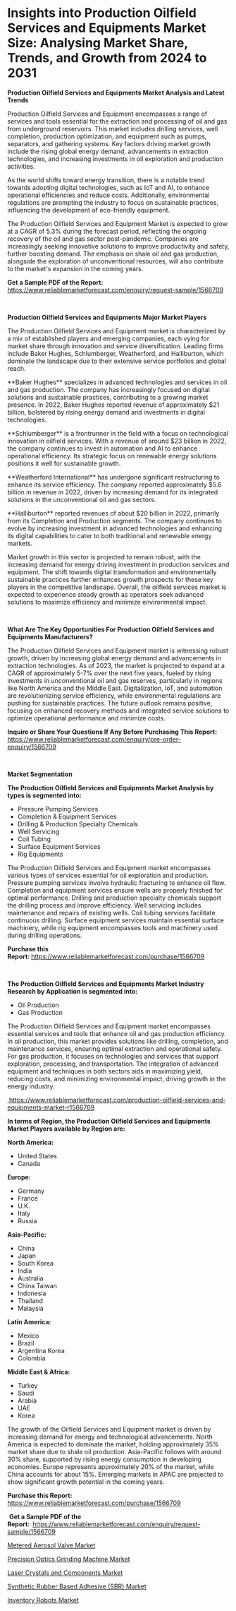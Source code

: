 <p><h1>Insights into Production Oilfield Services and Equipments Market Size: Analysing Market Share, Trends, and Growth from 2024 to 2031</h1></p><p><strong>Production Oilfield Services and Equipments Market Analysis and Latest Trends</strong></p>
<p><p>Production Oilfield Services and Equipment encompasses a range of services and tools essential for the extraction and processing of oil and gas from underground reservoirs. This market includes drilling services, well completion, production optimization, and equipment such as pumps, separators, and gathering systems. Key factors driving market growth include the rising global energy demand, advancements in extraction technologies, and increasing investments in oil exploration and production activities.</p><p>As the world shifts toward energy transition, there is a notable trend towards adopting digital technologies, such as IoT and AI, to enhance operational efficiencies and reduce costs. Additionally, environmental regulations are prompting the industry to focus on sustainable practices, influencing the development of eco-friendly equipment.</p><p>The Production Oilfield Services and Equipment Market is expected to grow at a CAGR of 5.3% during the forecast period, reflecting the ongoing recovery of the oil and gas sector post-pandemic. Companies are increasingly seeking innovative solutions to improve productivity and safety, further boosting demand. The emphasis on shale oil and gas production, alongside the exploration of unconventional resources, will also contribute to the market's expansion in the coming years.</p></p>
<p><strong>Get a Sample PDF of the Report:&nbsp;</strong> <a href="https://www.reliablemarketforecast.com/enquiry/request-sample/1566709?utm_campaign=1435&utm_medium=2&utm_source=Github&utm_content=ia&utm_term=11102024&utm_id=production-oilfield-services-and-equipments">https://www.reliablemarketforecast.com/enquiry/request-sample/1566709</a></p>
<p>&nbsp;</p>
<p><strong>Production Oilfield Services and Equipments Major Market Players</strong></p>
<p><p>The Production Oilfield Services and Equipment market is characterized by a mix of established players and emerging companies, each vying for market share through innovation and service diversification. Leading firms include Baker Hughes, Schlumberger, Weatherford, and Halliburton, which dominate the landscape due to their extensive service portfolios and global reach.</p><p>**Baker Hughes** specializes in advanced technologies and services in oil and gas production. The company has increasingly focused on digital solutions and sustainable practices, contributing to a growing market presence. In 2022, Baker Hughes reported revenue of approximately $21 billion, bolstered by rising energy demand and investments in digital technologies.</p><p>**Schlumberger** is a frontrunner in the field with a focus on technological innovation in oilfield services. With a revenue of around $23 billion in 2022, the company continues to invest in automation and AI to enhance operational efficiency. Its strategic focus on renewable energy solutions positions it well for sustainable growth.</p><p>**Weatherford International** has undergone significant restructuring to enhance its service efficiency. The company reported approximately $5.6 billion in revenue in 2022, driven by increasing demand for its integrated solutions in the unconventional oil and gas sectors.</p><p>**Halliburton** reported revenues of about $20 billion in 2022, primarily from its Completion and Production segments. The company continues to evolve by increasing investment in advanced technologies and enhancing its digital capabilities to cater to both traditional and renewable energy markets.</p><p>Market growth in this sector is projected to remain robust, with the increasing demand for energy driving investment in production services and equipment. The shift towards digital transformation and environmentally sustainable practices further enhances growth prospects for these key players in the competitive landscape. Overall, the oilfield services market is expected to experience steady growth as operators seek advanced solutions to maximize efficiency and minimize environmental impact.</p></p>
<p>&nbsp;</p>
<p><strong>What Are The Key Opportunities For Production Oilfield Services and Equipments Manufacturers?</strong></p>
<p><p>The Production Oilfield Services and Equipment market is witnessing robust growth, driven by increasing global energy demand and advancements in extraction technologies. As of 2023, the market is projected to expand at a CAGR of approximately 5-7% over the next five years, fueled by rising investments in unconventional oil and gas reserves, particularly in regions like North America and the Middle East. Digitalization, IoT, and automation are revolutionizing service efficiency, while environmental regulations are pushing for sustainable practices. The future outlook remains positive, focusing on enhanced recovery methods and integrated service solutions to optimize operational performance and minimize costs.</p></p>
<p><strong>Inquire or Share Your Questions If Any Before Purchasing This Report:</strong> <a href="https://www.reliablemarketforecast.com/enquiry/pre-order-enquiry/1566709?utm_campaign=1435&utm_medium=2&utm_source=Github&utm_content=ia&utm_term=11102024&utm_id=production-oilfield-services-and-equipments">https://www.reliablemarketforecast.com/enquiry/pre-order-enquiry/1566709</a></p>
<p>&nbsp;</p>
<p><strong>Market Segmentation</strong></p>
<p><strong>The Production Oilfield Services and Equipments Market Analysis by types is segmented into:</strong></p>
<p><ul><li>Pressure Pumping Services</li><li>Completion & Equipment Services</li><li>Drilling & Production Specialty Chemicals</li><li>Well Servicing</li><li>Coil Tubing</li><li>Surface Equipment Services</li><li>Rig Equipments</li></ul></p>
<p><p>The Production Oilfield Services and Equipment market encompasses various types of services essential for oil exploration and production. Pressure pumping services involve hydraulic fracturing to enhance oil flow. Completion and equipment services ensure wells are properly finished for optimal performance. Drilling and production specialty chemicals support the drilling process and improve efficiency. Well servicing includes maintenance and repairs of existing wells. Coil tubing services facilitate continuous drilling. Surface equipment services maintain essential surface machinery, while rig equipment encompasses tools and machinery used during drilling operations.</p></p>
<p><strong>Purchase this Report:&nbsp;</strong><a href="https://www.reliablemarketforecast.com/purchase/1566709?utm_campaign=1435&utm_medium=2&utm_source=Github&utm_content=ia&utm_term=11102024&utm_id=production-oilfield-services-and-equipments">https://www.reliablemarketforecast.com/purchase/1566709</a></p>
<p>&nbsp;</p>
<p><strong>The Production Oilfield Services and Equipments Market Industry Research by Application is segmented into:</strong></p>
<p><ul><li>Oil Production</li><li>Gas Production</li></ul></p>
<p><p>The Production Oilfield Services and Equipment market encompasses essential services and tools that enhance oil and gas production efficiency. In oil production, this market provides solutions like drilling, completion, and maintenance services, ensuring optimal extraction and operational safety. For gas production, it focuses on technologies and services that support exploration, processing, and transportation. The integration of advanced equipment and techniques in both sectors aids in maximizing yield, reducing costs, and minimizing environmental impact, driving growth in the energy industry.</p></p>
<p><a href="https://www.reliablemarketforecast.com/production-oilfield-services-and-equipments-market-r1566709?utm_campaign=1435&utm_medium=2&utm_source=Github&utm_content=ia&utm_term=11102024&utm_id=production-oilfield-services-and-equipments">&nbsp;https://www.reliablemarketforecast.com/production-oilfield-services-and-equipments-market-r1566709</a></p>
<p><strong>In terms of Region, the Production Oilfield Services and Equipments Market Players available by Region are:</strong></p>
<p>
    <p> <strong> North America: </strong>
        <ul>
            <li>United States</li>
            <li>Canada</li>
        </ul>
        </p> 
    <p> <strong> Europe: </strong>
        <ul>
            <li>Germany</li>
            <li>France</li>
            <li>U.K.</li>
            <li>Italy</li>
            <li>Russia</li>
        </ul>
        </p> 
    <p> <strong> Asia-Pacific: </strong>
        <ul>
            <li>China</li>
            <li>Japan</li>
            <li>South Korea</li>
            <li>India</li>
            <li>Australia</li>
            <li>China Taiwan</li>
            <li>Indonesia</li>
            <li>Thailand</li>
            <li>Malaysia</li>
        </ul>
        </p> 
    <p> <strong> Latin America: </strong>
        <ul>
            <li>Mexico</li>
            <li>Brazil</li>
            <li>Argentina Korea</li>
            <li>Colombia</li>
        </ul>
        </p> 
    <p> <strong> Middle East & Africa: </strong>
        <ul>
            <li>Turkey</li>
            <li>Saudi</li>
            <li>Arabia</li>
            <li>UAE</li>
            <li>Korea</li>
        </ul>
    </p>
    </p>
<p><p>The growth of the Oilfield Services and Equipment market is driven by increasing demand for energy and technological advancements. North America is expected to dominate the market, holding approximately 35% market share due to shale oil production. Asia-Pacific follows with around 30% share, supported by rising energy consumption in developing economies. Europe represents approximately 20% of the market, while China accounts for about 15%. Emerging markets in APAC are projected to show significant growth potential in the coming years.</p></p>
<p><strong>Purchase this Report: </strong><a href="https://www.reliablemarketforecast.com/purchase/1566709?utm_campaign=1435&utm_medium=2&utm_source=Github&utm_content=ia&utm_term=11102024&utm_id=production-oilfield-services-and-equipments">https://www.reliablemarketforecast.com/purchase/1566709</a></p>
<p>&nbsp;<strong>Get a Sample PDF of the Report:&nbsp;&nbsp;</strong><a href="https://www.reliablemarketforecast.com/enquiry/request-sample/1566709?utm_campaign=1435&utm_medium=2&utm_source=Github&utm_content=ia&utm_term=11102024&utm_id=production-oilfield-services-and-equipments">https://www.reliablemarketforecast.com/enquiry/request-sample/1566709</a></p>
<p><strong></strong></p>
<p><p><a href="https://issuu.com/reportprime-2/docs/metered-aerosol-valve-market-size-2_60aca00cbac186?utm_campaign=1435&utm_medium=2&utm_source=Github&utm_content=ia&utm_term=11102024&utm_id=production-oilfield-services-and-equipments">Metered Aerosol Valve Market</a></p><p><a href="https://www.linkedin.com/pulse/precision-optics-grinding-machine-market-shifts-strategic-edt5f?utm_campaign=1435&utm_medium=2&utm_source=Github&utm_content=ia&utm_term=11102024&utm_id=production-oilfield-services-and-equipments">Precision Optics Grinding Machine Market</a></p><p><a href="https://www.linkedin.com/pulse/laser-crystals-components-market-outlook-complete-industry-0yxve?utm_campaign=1435&utm_medium=2&utm_source=Github&utm_content=ia&utm_term=11102024&utm_id=production-oilfield-services-and-equipments">Laser Crystals and Components Market</a></p><p><a href="https://www.linkedin.com/pulse/synthetic-rubber-based-adhesive-sbr-market-global-regional-kcpue?utm_campaign=1435&utm_medium=2&utm_source=Github&utm_content=ia&utm_term=11102024&utm_id=production-oilfield-services-and-equipments">Synthetic Rubber Based Adhesive (SBR) Market</a></p><p><a href="https://issuu.com/reportprime-2/docs/inventory-robots-market-size-2030.p_f8e55c32ff65b4?utm_campaign=1435&utm_medium=2&utm_source=Github&utm_content=ia&utm_term=11102024&utm_id=production-oilfield-services-and-equipments">Inventory Robots Market</a></p></p>